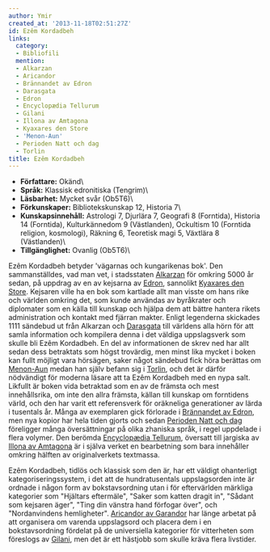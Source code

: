 ```yaml
---
author: Ymir
created_at: '2013-11-18T02:51:27Z'
id: Ezêm Kordadbeh
links:
  category:
  - Bibliofili
  mention:
  - Alkarzan
  - Aricandor
  - Brännandet av Edron
  - Darasgata
  - Edron
  - Encyclopædia Tellurum
  - Gilani
  - Illona av Amtagona
  - Kyaxares den Store
  - 'Menon-Aun'
  - Perioden Natt och dag
  - Torlin
title: Ezêm Kordadbeh
---
```


-   **Författare:** Okänd\
-   **Språk:** Klassisk edronitiska (Tengrim)\
-   **Läsbarhet:** Mycket svår (Ob5T6)\
-   **Förkunskaper:** Bibliotekskunskap 12, Historia 7\
-   **Kunskapsinnehåll:** Astrologi 7, Djurlära 7, Geografi 8 (Forntida), Historia 14 (Forntida),
    Kulturkännedom 9 (Västlanden), Ockultism 10 (Forntida religion, kosmologi), Räkning 6, Teoretisk
    magi 5, Växtlära 8 (Västlanden)\
-   **Tillgänglighet:** Ovanlig (Ob5T6)\

Ezêm Kordadbeh betyder 'vägarnas och kungarikenas bok'. Den sammanställdes, vad man vet, i
stadsstaten [Alkarzan] för omkring 5000 år sedan, på uppdrag av en av kejsarna av [Edron], sannolikt
[Kyaxares den Store]. Kejsaren ville ha en bok som kartlade allt man visste om hans rike och världen
omkring det, som kunde användas av byråkrater och diplomater som en källa till kunskap och hjälpa
dem att bättre hantera rikets administration och kontakt med fjärran makter. Enligt legenderna
skickades 1111 sändebud ut från Alkarzan och [Darasgata] till världens alla hörn för att samla
information och kompilera denna i det väldiga uppslagsverk som skulle bli Ezêm Kordadbeh. En del av
informationen de skrev ned har allt sedan dess betraktats som högst trovärdig, men minst lika mycket
i boken kan fullt möjligt vara hörsägen, saker något sändebud fick höra berättas om [Menon-Aun]
medan han själv befann sig i [Torlin], och det är därför nödvändigt för moderna läsare att ta Ezêm
Kordadbeh med en nypa salt. Likfullt är boken vida betraktad som en av de främsta och mest
innehållsrika, om inte den allra främsta, källan till kunskap om forntidens värld, och den har varit
ett referensverk för oräkneliga generationer av lärda i tusentals år. Många av exemplaren gick
förlorade i [Brännandet av Edron], men nya kopior har hela tiden gjorts och sedan [Perioden Natt och
dag] föreligger många översättningar på olika zhaniska språk, i regel uppdelade i flera volymer. Den
berömda [Encyclopædia Tellurum], översatt till jargiska av [Illona av Amtagona] är i själva verket
en bearbetning som bara innehåller omkring hälften av originalverkets textmassa.

Ezêm Kordadbeh, tidlös och klassisk som den är, har ett väldigt ohanterligt kategoriseringssystem, i
det att de hundratusentals uppslagsorden inte är ordnade i någon form av bokstavsordning utan i för
eftervärlden märkliga kategorier som "Hjältars eftermäle", "Saker som katten dragit in", "Sådant som
kejsaren äger", "Ting din vänstra hand förfogar över", och "Nordanvindens hemligheter". [Aricandor
av Garandor] har länge arbetat på att organisera om varenda uppslagsord och placera dem i en
bokstavsordning fördelat på de universiella kategorier för vitterheten som föreslogs av [Gilani],
men det är ett hästjobb som skulle kräva flera livstider.

  [Alkarzan]: Alkarzan
  [Edron]: Edron
  [Kyaxares den Store]: Kyaxares_den_Store
  [Darasgata]: Darasgata
  [Menon-Aun]: Menon-Aun
  [Torlin]: Torlin
  [Brännandet av Edron]: Brännandet_av_Edron
  [Perioden Natt och dag]: Perioden_Natt_och_dag
  [Encyclopædia Tellurum]: Encyclopædia_Tellurum
  [Illona av Amtagona]: Illona_av_Amtagona
  [Aricandor av Garandor]: Aricandor
  [Gilani]: Gilani